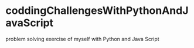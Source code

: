 # coddingChallengesWithPythonAndJavaScript
problem solving exercise of myself with Python and Java Script
